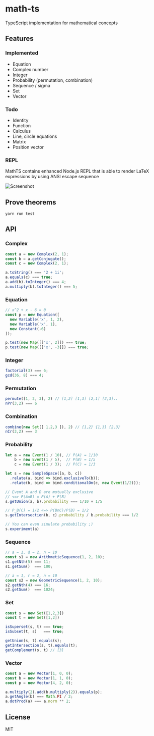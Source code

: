 # math-ts

TypeScript implementation for mathematical concepts

## Features
### Implemented
- Equation
- Complex number
- Integer
- Probability (permutation, combination)
- Sequence / sigma
- Set
- Vector

### Todo
- Identity
- Function
- Calculus
- Line, circle equations
- Matrix
- Position vector

### REPL
MathTS contains enhanced Node.js REPL that is able to render LaTeX expressions by using ANSI escape sequence

![Screenshot](https://user-images.githubusercontent.com/19276905/99181743-da2c7100-2773-11eb-9c11-8f915f54bea3.png)


## Prove theorems
```
yarn run test
```

## API

### Complex

```ts
const a = new Complex(2, 1);
const b = a.getConjugate();
const c = new Complex(2, 1);

a.toString() === '2 + 1i';
a.equals(c) === true;
a.add(b).toInteger() === 4;
a.multiply(b).toInteger() === 5;
```

### Equation

```ts
// x^2 + x - 6 = 0
const p = new Equation([
  new Variable('x', 1, 2),
  new Variable('x', 1),
  new Constant(-6)
]);

p.test(new Map([['x', 2]]) === true;
p.test(new Map([['x', -3]]) === true;
```

### Integer

```ts
factorial(3) === 6;
gcd(36, 8) === 4;
```

### Permutation

```ts
permute([1, 2, 3], 2) // [1,2] [1,3] [2,1] [2,3]..
nPr(3,2) === 6
```

### Combination 

```ts
combine(new Set([ 1,2,3 ]), 2) // {1,2} {1,3} {2,3}
nCr(3,2) === 3
```

### Probability

```ts
let a = new Event(1 / 10), // P(A) = 1/10
    b = new Event(1 / 5),  // P(B) = 1/5
    c = new Event(1 / 3);  // P(C) = 1/3

let s = new SampleSpace([a, b, c])
  .relate(a, bind => bind.exclusiveTo(b));
  .relate(b, bind => bind.conditionalOn(c, new Event(1/2)));

// Event A and B are mutually exclusive
// <=> P(A∩B) = P(A) + P(B)
s.getUnion(a, b).probability === 1/10 + 1/5

// P_B(C) = 1/2 <=> P(B∩C)/P(B) = 1/2
s.getIntersection(b, c).probability / b.probability === 1/2

// You can even simulate probability ;)
s.experiment(a)
```

### Sequence

```ts
// a = 1, d = 2, n = 10
const s1 = new ArithmeticSequence(1, 2, 10);
s1.getNth(5) === 11;
s1.getSum()  === 100;

// a = 1, r = 2, n = 10
const s2 = new GeometricSequence(1, 2, 10);
s2.getNth(4) === 16;
s2.getSum()  === 1024;
```

### Set

```ts
const s = new Set([1,2,3])
const t = new Set([1,2])

isSuperset(s, t) === true;
isSubset(t, s)   === true;

getUnion(s, t).equals(s);
getIntersection(s, t).equals(t);
getComplement(s, t) // {3}
```

### Vector

```ts
const a = new Vector(1, 0, 0);
const b = new Vector(1, 1, 0);
const p = new Vector(4, 2, 0);

a.multiply(2).add(b.multiply(2)).equals(p);
a.getAngle(b) === Math.PI / 2;
a.dotProd(a) === a.norm ** 2;
```

## License
MIT
